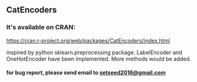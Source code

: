 ## CatEncoders

### It's available on CRAN:
https://cran.r-project.org/web/packages/CatEncoders/index.html

inspired by python sklearn.preprocessing package.
LabelEncoder and OneHotEncoder have been implemented.
More methods would be added.

#### for bug report, please send email to setseed2016@gmail.com
